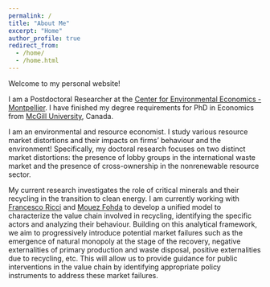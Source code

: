 ```yaml
---
permalink: /
title: "About Me"
excerpt: "Home"
author_profile: true
redirect_from: 
  - /home/
  - /home.html
---
```

<!-- Google tag (gtag.js) -->
<script async src="https://www.googletagmanager.com/gtag/js?id=G-JL2ZY530JC"></script>
<script>
  window.dataLayer = window.dataLayer || [];
  function gtag(){dataLayer.push(arguments);}
  gtag('js', new Date());

  gtag('config', 'G-JL2ZY530JC');
</script>

Welcome to my personal website!

I am a Postdoctoral Researcher at the [Center for Environmental Economics - Montpellier](https://www.cee-m.fr/). I have finished my degree requirements for PhD in Economics from [McGill University](https://www.mcgill.ca/), Canada.

I am an environmental and resource economist. I study various resource market distortions and their impacts on firms’ behaviour and the environment! Specifically, my doctoral research focuses on two distinct market distortions: the presence of lobby groups in the international waste market and the presence of cross-ownership in the nonrenewable resource sector. 

My current research investigates the role of critical minerals and their recycling in the transition to clean energy. I am currently working with [Francesco Ricci](https://sites.google.com/view/francescoricci) and [Mouez Fohda](https://www.pantheonsorbonne.fr/page-perso/fodha) to develop a unified model to characterize the value chain involved in recycling, identifying the specific actors and analyzing their behaviour. Building on this analytical framework, we aim to progressively introduce potential market failures such as the emergence of natural monopoly at the stage of the recovery, negative externalities of primary production and waste disposal, positive externalities due to recycling, etc. This will allow us to provide guidance for public interventions in the value chain by identifying appropriate policy instruments to address these market failures. 



<!-- I will join the [School of Economics](http://eco.hust.edu.cn/) at [Huazhong University of Science and Technology](http://english.hust.edu.cn/) as an Assistant Professor in the summer of 2023. Ph.D. candidate at the [Department of Economics](https://www.mcgill.ca/economics/), [McGill University](https://www.mcgill.ca/), Canada. I expect to graduate in 2023. My research lies at the crossroads of Environmental and Resource Economics, Industrial Organization, International Trade and Political Economy. focuses on resource market imperfections caused by political lobbying and cross-ownership and their impacts on firm behaviour and the environment.-->



